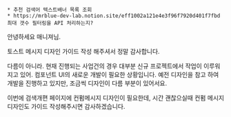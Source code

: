 ```
* 추천 검색어 텍스트배너 목록 조회
* https://mrblue-dev-lab.notion.site/eff1002a121e4e3f96f7920d401f7fbd
최대 갯수 필터링을 API 처리하는지?
```

안녕하세요 매니져님.

토스트 메시지 디자인 가이드 작성 해주셔서 정말 감사합니다.

다름이 아니라. 현재 진행되는 사업건의 경우 대부분 신규 프로젝트에서 작업이 이루워지고 있어.
컴포넌트 UI의 새로운 개발이 필요한 상황입니다. 예전 디자인을 참고 하여 개발을 진행하고 있지만,
조금씩 디자인이 다름 부분이 있어서요.

이번에 검색개편 페이지에 컨펌메시지 디자인이 필요한데,
시간 괜찮으실때 컨펌 메시지 디자인도 가이드 작성해주시면 감사하겠습니다.


